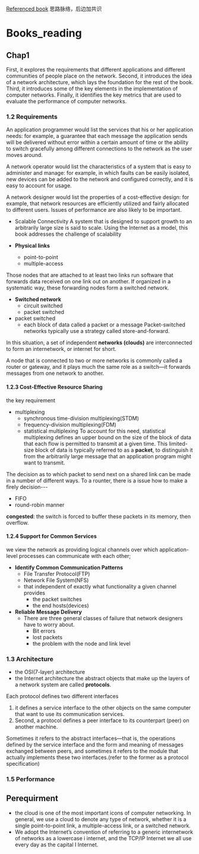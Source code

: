 [Referenced book](https://book.systemsapproach.org/foreword.html)
思路脉络，后边加共识

# Books_reading
## Chap1
First, it explores the requirements that different applications and different communities of people place on the network. 
Second, it introduces the idea of a network architecture, which lays the foundation for the rest of the book. 
Third, it introduces some of the key elements in the implementation of computer networks. 
Finally, it identifies the key metrics that are used to evaluate the performance of computer networks.
### 1.2 Requirements
An application programmer would list the services that his or her application needs: for example, a guarantee that each message the application sends will be delivered without error within a certain amount of time or the ability to switch gracefully among different connections to the network as the user moves around.

A network operator would list the characteristics of a system that is easy to administer and manage: for example, in which faults can be easily isolated, new devices can be added to the network and configured correctly, and it is easy to account for usage.

A network designer would list the properties of a cost-effective design: for example, that network resources are efficiently utilized and fairly allocated to different users. Issues of performance are also likely to be important.
* Scalable Connectivity
A system that is designed to support growth to an arbitrarily large size is said to scale. Using the Internet as a model, this book addresses the challenge of scalability

* **Physical links**
  * point-to-point
  * multiple-access

Those nodes that are attached to at least two links run software that forwards data received on one link out on another. If organized in a systematic way, these forwarding nodes form a switched network.

* **Switched network**
    * circuit switched
    * packet switched
* packet switched
  * each block of data called a packet or a message
Packet-switched networks typically use a strategy called store-and-forward.

In this situation, a set of independent **networks (clouds)** are interconnected to form an internetwork, or internet for short. 

A node that is connected to two or more networks is commonly called a router or gateway, and it plays much the same role as a switch—it forwards messages from one network to another.

#### 1.2.3 Cost-Effective Resource Sharing
the key requirement

* multiplexing
  * synchronous time-division multiplexing(STDM)
  * frequency-division multiplexing(FDM)
  * statistical multiplexing
To account for this need, statistical multiplexing defines an upper bound on the size of the block of data that each flow is permitted to transmit at a given time. This limited-size block of data is typically referred to as a **packet**, to distinguish it from the arbitrarily large message that an application program might want to transmit.

The decision as to which packet to send next on a shared link can be made in a number of different ways.
To a rounter, there is a issue how to make a firely decision---
* FIFO
* round-robin manner 

**congested**: the switch is forced to buffer these packets in its memory, then overflow.

#### 1.2.4 Support for Common Services

 we view the network as providing logical channels over which application-level processes can communicate with each other;

 * **Identify Common Communication Patterns**
   * File Transfer Protocol(FTP)
   * Network File System(NFS)
   * that independent of exactly what functionality a given channel provides
     * the packet switches 
     * the end hosts(devices)
* **Reliable Message Delivery**
  * There are three general classes of failure that network designers have to worry about. 
    * Bit errors
    * lost packets
    * the problem with the node and link level

### 1.3 Architecture
* the OSI(7-layer) architecture 
* the Internet architecture
the abstract objects that make up the layers of a network system are called **protocols**. 

Each protocol defines two different interfaces
1. it defines a service interface to the other objects on the same computer that want to use its communication services. 
2. Second, a protocol defines a peer interface to its counterpart (peer) on another machine. 

Sometimes it refers to the abstract interfaces—that is, the operations defined by the service interface and the form and meaning of messages exchanged between peers, and sometimes it refers to the module that actually implements these two interfaces.(refer to the former as a protocol specification)

### 1.5 Performance


## Perequirment
*  the cloud is one of the most important icons of computer networking. In general, we use a cloud to denote any type of network, whether it is a single point-to-point link, a multiple-access link, or a switched network.
*  We adopt the Internet’s convention of referring to a generic internetwork of networks as a lowercase i internet, and the TCP/IP Internet we all use every day as the capital I Internet. 